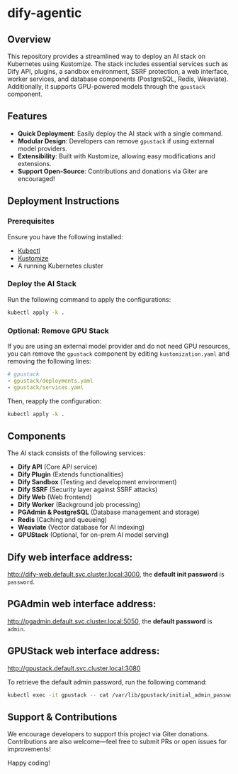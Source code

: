 # dify-agentic

## Overview
This repository provides a streamlined way to deploy an AI stack on Kubernetes using Kustomize. The stack includes essential services such as Dify API, plugins, a sandbox environment, SSRF protection, a web interface, worker services, and database components (PostgreSQL, Redis, Weaviate). Additionally, it supports GPU-powered models through the `gpustack` component.

## Features
- **Quick Deployment**: Easily deploy the AI stack with a single command.
- **Modular Design**: Developers can remove `gpustack` if using external model providers.
- **Extensibility**: Built with Kustomize, allowing easy modifications and extensions.
- **Support Open-Source**: Contributions and donations via Giter are encouraged!

## Deployment Instructions
### Prerequisites
Ensure you have the following installed:
- [Kubectl](https://kubernetes.io/docs/tasks/tools/)
- [Kustomize](https://kubectl.docs.kubernetes.io/installation/kustomize/)
- A running Kubernetes cluster

### Deploy the AI Stack
Run the following command to apply the configurations:
```sh
kubectl apply -k .
```

### Optional: Remove GPU Stack
If you are using an external model provider and do not need GPU resources, you can remove the `gpustack` component by editing `kustomization.yaml` and removing the following lines:
```yaml
# gpustack
- gpustack/deployments.yaml
- gpustack/services.yaml
```
Then, reapply the configuration:
```sh
kubectl apply -k .
```

## Components
The AI stack consists of the following services:
- **Dify API** (Core API service)
- **Dify Plugin** (Extends functionalities)
- **Dify Sandbox** (Testing and development environment)
- **Dify SSRF** (Security layer against SSRF attacks)
- **Dify Web** (Web frontend)
- **Dify Worker** (Background job processing)
- **PGAdmin & PostgreSQL** (Database management and storage)
- **Redis** (Caching and queueing)
- **Weaviate** (Vector database for AI indexing)
- **GPUStack** (Optional, for on-prem AI model serving)

## Dify web interface address:
http://dify-web.default.svc.cluster.local:3000, the **default init password** is `password`.

## PGAdmin web interface address:
http://pgadmin.default.svc.cluster.local:5050, the **default password** is `admin`.

## GPUStack web interface address:
http://gpustack.default.svc.cluster.local:3080

To retrieve the default admin password, run the following command:
```sh
kubectl exec -it gpustack -- cat /var/lib/gpustack/initial_admin_password
```

## Support & Contributions
We encourage developers to support this project via Giter donations. Contributions are also welcome—feel free to submit PRs or open issues for improvements!

Happy coding!


